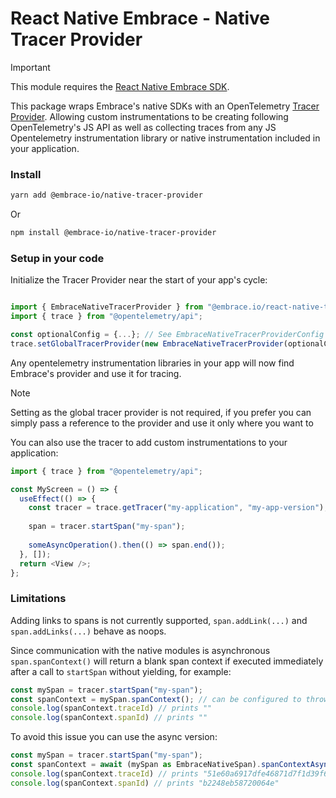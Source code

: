 # React Native Embrace - Native Tracer Provider

> [!IMPORTANT]
>
> This module requires the [React Native Embrace SDK](https://www.npmjs.com/package/@embrace-io/react-native).

This package wraps Embrace's native SDKs with an OpenTelemetry [Tracer Provider](https://opentelemetry.io/docs/concepts/signals/traces/#tracer-provider).
Allowing custom instrumentations to be creating following OpenTelemetry's JS API as well as collecting traces from
any JS Opentelemetry instrumentation library or native instrumentation included in your application.

### Install

```sh
yarn add @embrace-io/native-tracer-provider
```

Or

```sh
npm install @embrace-io/native-tracer-provider
```

### Setup in your code

Initialize the Tracer Provider near the start of your app's cycle:

```javascript

import { EmbraceNativeTracerProvider } from "@embrace.io/react-native-tracer-provider";
import { trace } from "@opentelemetry/api";

const optionalConfig = {...}; // See EmbraceNativeTracerProviderConfig in ./src/types/ for possible options
trace.setGlobalTracerProvider(new EmbraceNativeTracerProvider(optionalConfig));
```

Any opentelemetry instrumentation libraries in your app will now find Embrace's provider and use it for tracing.

> [!NOTE]
>
> Setting as the global tracer provider is not required, if you prefer you can simply pass a reference to the provider
> and use it only where you want to

You can also use the tracer to add custom instrumentations to your application:

```javascript
import { trace } from "@opentelemetry/api";

const MyScreen = () => {
  useEffect(() => {
    const tracer = trace.getTracer("my-application", "my-app-version");
    
    span = tracer.startSpan("my-span");
    
    someAsyncOperation().then(() => span.end());
  }, []);
  return <View />;
};
```

### Limitations

Adding links to spans is not currently supported, `span.addLink(...)` and `span.addLinks(...)` behave as noops.

Since communication with the native modules is asynchronous `span.spanContext()` will return a blank span context if
executed immediately after a call to `startSpan` without yielding, for example:

```javascript
const mySpan = tracer.startSpan("my-span");
const spanContext = mySpan.spanContext(); // can be configured to throw an error instead through EmbraceNativeTracerProviderConfig
console.log(spanContext.traceId) // prints ""
console.log(spanContext.spanId) // prints ""
```

To avoid this issue you can use the async version:

```javascript
const mySpan = tracer.startSpan("my-span");
const spanContext = await (mySpan as EmbraceNativeSpan).spanContextAsync();
console.log(spanContext.traceId) // prints "51e60a6917dfe46871d7f1d39f66d02c"
console.log(spanContext.spanId) // prints "b2248eb58720064e"
```